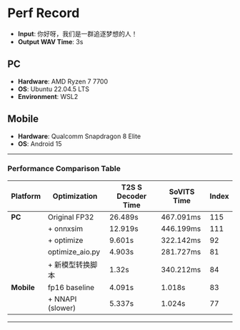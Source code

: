 # Perf Record

* **Input**: 你好呀，我们是一群追逐梦想的人！
* **Output WAV Time**: 3s

## **PC**

* **Hardware**: AMD Ryzen 7 7700
* **OS**: Ubuntu 22.04.5 LTS
* **Environment**: WSL2

## **Mobile**

* **Hardware**: Qualcomm Snapdragon 8 Elite
* **OS**: Android 15

---

### **Performance Comparison Table**

| Platform   | Optimization     | T2S S Decoder Time | SoVITS Time | Index |
| ---------- | ---------------- | ------------------ | ----------- | ----- |
| **PC**     | Original FP32    | 26.489s            | 467.091ms   | 115   |
|            | + onnxsim        | 12.919s            | 446.199ms   | 111   |
|            | + optimize       | 9.601s             | 322.142ms   | 92    |
|            | optimize\_aio.py | 4.903s             | 281.727ms   | 81    |
|            | + 新模型转换脚本  | 1.32s              | 340.212ms   | 84    |
| **Mobile** | fp16 baseline    | 4.091s             | 1.018s      | 83    |
|            | + NNAPI (slower) | 5.337s             | 1.024s      | 77    |

---
